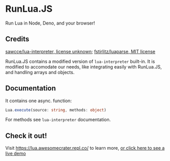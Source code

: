 # RunLua.JS
Run Lua in Node, Deno, and your browser!

## Credits
[sawcce/lua-interpreter, license unknown](https://github.com/sawcee/lua-interpreter); [fstirlitz/luaparse, MIT license](https://github.com/fstirlits/luaparse)

RunLua.JS contains a modified version of `lua-interpreter` built-in. It is modified to accomodate our needs, like integrating easily with RunLua.JS, and handling arrays and objects.

## Documentation
It contains one async. function:
```ts
Lua.execute(source: string, methods: object)
```
For methods see `lua-interpreter` documentation.

## Check it out!
Visit <https://lua.awesomecrater.repl.co/> to learn more, [or click here to see a live demo](https://lua.awesomecrater.repl.co/demo/)
